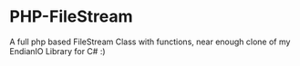 # PHP-FileStream
A full php based FileStream Class with functions, near enough clone of my EndianIO Library for C# :)
